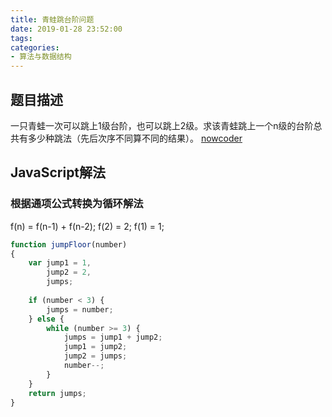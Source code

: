 ```yaml
---
title: 青蛙跳台阶问题
date: 2019-01-28 23:52:00
tags:
categories:
- 算法与数据结构
---
```


## 题目描述
一只青蛙一次可以跳上1级台阶，也可以跳上2级。求该青蛙跳上一个n级的台阶总共有多少种跳法（先后次序不同算不同的结果）。
[nowcoder](https://www.nowcoder.com/practice/8c82a5b80378478f9484d87d1c5f12a4?tpId=13&tqId=11161&tPage=1&rp=1&ru=/ta/coding-interviews&qru=/ta/coding-interviews/question-ranking)


## JavaScript解法

### 根据通项公式转换为循环解法
f(n) = f(n-1) + f(n-2);
f(2) = 2;
f(1) = 1;

```javascript
function jumpFloor(number)
{
    var jump1 = 1,
        jump2 = 2,
        jumps;
    
    if (number < 3) {
        jumps = number;
    } else {
        while (number >= 3) {
            jumps = jump1 + jump2;
            jump1 = jump2;
            jump2 = jumps;
            number--;
        }
    }
    return jumps;
}
```
